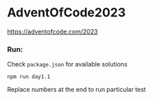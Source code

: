 ﻿# AdventOfCode2023

https://adventofcode.com/2023

### Run:

Check `package.json` for available solutions

`npm run day1.1`

Replace numbers at the end to run particular test
